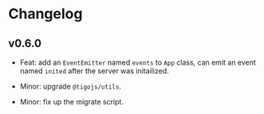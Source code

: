 # Changelog

## v0.6.0

- Feat: add an `EventEmitter` named `events` to `App` class, can emit an event named `inited` after the server was initailized.

- Minor: upgrade `@tigojs/utils`.

- Minor: fix up the migrate script.
